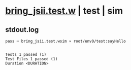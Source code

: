 # [bring_jsii.test.w](../../../../../examples/tests/valid/bring_jsii.test.w) | test | sim

## stdout.log
```log
pass ─ bring_jsii.test.wsim » root/env0/test:sayHello
 
 
Tests 1 passed (1)
Test Files 1 passed (1)
Duration <DURATION>
```

